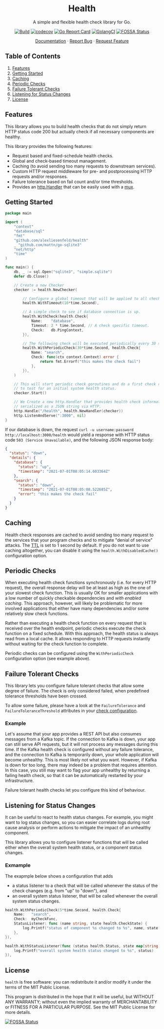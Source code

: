 <div align="center">
<h1>Health</h1>
</div>

<p align="center">A simple and flexible health check library for Go.</p>
<div align="center">

[![Build](https://github.com/alexliesenfeld/health/actions/workflows/build.yml/badge.svg)](https://github.com/alexliesenfeld/health/actions/workflows/build.yml)
[![codecov](https://codecov.io/gh/alexliesenfeld/health/branch/main/graph/badge.svg?token=V2mVh8RvYE)](https://codecov.io/gh/alexliesenfeld/health)
[![Go Report Card](https://goreportcard.com/badge/github.com/alexliesenfeld/health)](https://goreportcard.com/report/github.com/alexliesenfeld/health)
[![GolangCI](https://golangci.com/badges/github.com/alexliesenfeld/health.svg)](https://golangci.com/r/github.com/alexliesenfeld/health)
[![FOSSA Status](https://app.fossa.com/api/projects/custom%2B26405%2Fgithub.com%2Falexliesenfeld%2Fhealth.svg?type=shield)](https://app.fossa.com/projects/custom%2B26405%2Fgithub.com%2Falexliesenfeld%2Fhealth?ref=badge_shield)

</div>

<p align="center">
    <a href="https://pkg.go.dev/github.com/alexliesenfeld/health">Documentation</a>
    ·
    <a href="https://github.com/alexliesenfeld/health/issues">Report Bug</a>
    ·
    <a href="https://github.com/alexliesenfeld/health/issues">Request Feature</a>
</p>

## Table of Contents

1. [Features](#features)
1. [Getting Started](#getting-started)
1. [Caching](#caching)
1. [Periodic Checks](#periodic-checks)
1. [Failure Tolerant Checks](#failure-tolerant-checks)
1. [Listening for Status Changes](#listening-for-status-changes)
1. [License](#license)

## Features

This library allows you to build health checks that do not simply return HTTP status code 200 but actually check if all
necessary components are healthy.

This library provides the following features:

- Request based and fixed-schedule health checks.
- Global and check-based timeout management.
- Caching (to avoid sending too many requests to downstream services).
- Custom HTTP request middleware for pre- and postprocessing HTTP requests and/or responses.
- Failure tolerance based on fail count and/or time thresholds.
- Provides an [http.Handler](https://golang.org/pkg/net/http/#Handler) that can be easily used with
  a [mux](https://golang.org/pkg/net/http/#ServeMux).

## Getting Started

```go
package main

import (
	"context"
	"database/sql"
	"fmt"
	"github.com/alexliesenfeld/health"
	_ "github.com/mattn/go-sqlite3"
	"net/http"
	"time"
)

func main() {
	db, _ := sql.Open("sqlite3", "simple.sqlite")
	defer db.Close()

	// Create a new Checker
	checker := health.NewChecker(

		// Configure a global timeout that will be applied to all checks.
		health.WithTimeout(10*time.Second),

		// A simple check to see if database connection is up.
		health.WithCheck(health.Check{
			Name:    "database",
			Timeout: 2 * time.Second, // A check specific timeout.
			Check:   db.PingContext,
		}),

		// The following check will be executed periodically every 30 seconds.
		health.WithPeriodicCheck(30*time.Second, health.Check{
			Name: "search",
			Check: func(ctx context.Context) error {
				return fmt.Errorf("this makes the check fail")
			},
		}),
	)

	// This will start periodic check goroutines and do a first check run 
	// to test for an initial system health status.
	checker.Start()

	// We Create a new http.Handler that provides health check information
	// serialized as a JSON string via HTTP.
	http.Handle("/health", health.NewHandler(checker))
	http.ListenAndServe(":3000", nil)
}
```

If our database is down, the request `curl -u username:password http://localhost:3000/health` would yield a response
with HTTP status code `503 (Service Unavailable)`, and the following JSON response body:

```json
{
  "status": "down",
  "details": {
    "database": {
      "status": "up",
      "timestamp": "2021-07-01T08:05:14.603364Z"
    },
    "search": {
      "status": "down",
      "timestamp": "2021-07-01T08:05:08.522685Z",
      "error": "this makes the check fail"
    }
  }
}
```

## Caching

Health check responses are cached to avoid sending too many request to the services that your program checks and to
mitigate "denial of service" attacks. The [TTL](https://en.wikipedia.org/wiki/Time_to_live) is set to 1 second by
default. If you do not want to use caching altogether, you can disable it using the
`health.WithDisabledCache()` configuration option.

## Periodic Checks

When executing health check functions synchronously (i.e. for every HTTP request), the overall response delay will be at
least as high as the one of your slowest check function. This is usually OK for smaller applications with a low number
of quickly checkable dependencies and *with enabled caching*. This approach, however, will likely be problematic for
more involved applications that either have many dependencies and/or some relatively slow check functions.

Rather than executing a health check function on every request that is received over the health endpoint, periodic
checks execute the check function on a fixed schedule. With this approach, the health status is always read from a local
cache. It allows responding to HTTP requests instantly without waiting for the check function to complete.

Periodic checks can be configured using the `WithPeriodicCheck` configuration option (see example above).

## Failure Tolerant Checks

This library lets you configure failure tolerant checks that allow some degree of failure. The check is only considered
failed, when predefined tolerance thresholds have been crossed.

To allow some failure, please have a look at the `FailureTolerance` and `FailureToleranceThreshold`
attributes in your [check configuration](https://pkg.go.dev/github.com/alexliesenfeld/health#Check).

### Example

Let's assume that your app provides a REST API but also consumes messages from a Kafka topic. If the connection to Kafka
is down, your app can still serve API requests, but it will not process any messages during this time. If the Kafka
health check is configured without any failure tolerance, and the connection to Kafka is temporarily down, your whole
application will become unhealthy. This is most likely not what you want. However, if Kafka is down for too long, there
may indeed be a problem that requires attention. In this case, you still may want to flag your app unhealthy by
returning a failing health check, so that it can be automatically restarted by your infrastructure.

Failure tolerant health checks let you configure this kind of behaviour.

## Listening for Status Changes

It can be useful to react to health status changes. For example, you might want to log status changes, so you can easier
correlate logs during root cause analysis or perform actions to mitigate the impact of an unhealthy component.

This library allows you to configure listener functions that will be called either when the overall system health
status, or a component status changes.

### Exmample

The exapmple below shows a configuration that adds

- a status listener to a check that will be called whenever the status of the check changes (e.g. from "up" to "down"),
  and
- an overall system status listener, that will be called whenever the overall system status changes.

```go
health.WithPeriodicCheck(5*time.Second, health.Check{
    Name:   "search",
    Check:  myCheckFunc,
    StatusListener: func (name string, state health.CheckState) {
        log.Printf("status of component %s changed to %s", name, state.Status)
    },
}),

health.WithStatusListener(func (status health.Status, state map[string]health.CheckState) {
	log.Printf("overall system health status changed to %s", status)
}),
```

## License

`health` is free software: you can redistribute it and/or modify it under the terms of the MIT Public License.

This program is distributed in the hope that it will be useful, but WITHOUT ANY WARRANTY; without even the implied
warranty of MERCHANTABILITY or FITNESS FOR A PARTICULAR PURPOSE. See the MIT Public License for more details.

[![FOSSA Status](https://app.fossa.com/api/projects/custom%2B26405%2Fgithub.com%2Falexliesenfeld%2Fhealth.svg?type=large)](https://app.fossa.com/projects/custom%2B26405%2Fgithub.com%2Falexliesenfeld%2Fhealth?ref=badge_large)
